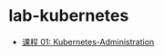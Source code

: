 # lab-kubernetes

- [课程 01: Kubernetes-Administration](https://github.com/99cloud/training-kubernetes/blob/master/doc/class-01-Kubernetes-Administration.md)

